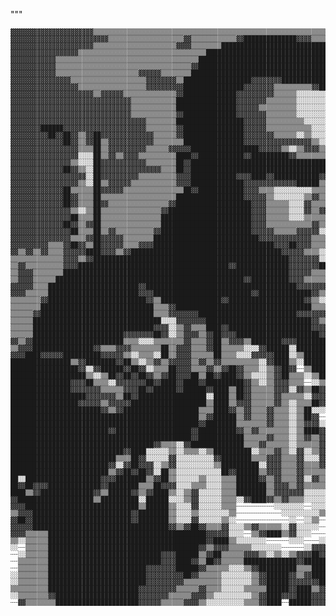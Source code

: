 """<pre style="font-size: 10px;">
▓▓▓▓▓▓▓▓▓▓▓▓▓▓▓▓▓▓▓▓▓▓▒▒▒▒▒▒▒▒▒▒▒▒▒▒▒▒▒▒▒▒▒▒▒▒▒▒▒▒▒▒▒▒▒▒▒▒▒▒▒▒▒▒▒▒▒▒▒▒▒▒▒▒▒▒▒▒▒▒▒▒▒▒▒▒░░▒▒▒▒▒▒▒▒▒▒▒▒░░▒▒░░░░░░░░░░▒▒▒▒▒▒▒▒░░░░░░░░░░
▓▓▓▓▓▓▓▓▓▓▓▓▓▓▓▓▓▓▓▓▓▓▓▓▓▓▒▒▒▒▒▒▒▒▒▒▒▒▒▒▒▒▒▒▒▒▓▓▒▒▒▒▒▒▒▒▒▒▒▒▓▓██████████████▓▓▓▓▒▒▒▒▒▒▒▒░░▒▒▒▒▒▒▒▒▒▒▒▒▒▒░░░░░░░░░░▒▒▒▒▒▒▒▒░░░░▒▒▒▒░░
▓▓▓▓▓▓▓▓▓▓▓▓▓▓▓▓▓▓▓▓▓▓▒▒▒▒▒▒▒▒▒▒▒▒▒▒▒▒▒▒▒▒▒▒▓▓▓▓▒▒▒▒▒▒▒▒████████████████████████████▓▓▒▒▒▒▒▒▒▒▒▒▒▒▒▒▒▒▒▒░░░░░░░░░░▒▒▒▒▒▒▒▒▒▒▒▒▒▒░░░░
▓▓▓▓▓▓▓▓▓▓▓▓▓▓▓▓▓▓▒▒▒▒▒▒▒▒▒▒▒▒▒▒▒▒▒▒▒▒▒▒▒▒▒▒▒▒▒▒▒▒▒▒██████████████████████████████████████▓▓▒▒▒▒▒▒▒▒▒▒▒▒░░░░░░░░░░░░▒▒▒▒▒▒▒▒▒▒░░░░░░
▓▓▓▓▓▓▓▓▓▓▓▓▒▒▒▒▒▒▒▒▒▒▒▒▒▒▒▒▒▒▒▒▒▒▒▒▒▒▒▒▒▒▒▒▒▒▒▒▒▒██████████████████████████████████████████▒▒▒▒▒▒▒▒▒▒▒▒░░░░░░░░░░░░▒▒▒▒▒▒▒▒▒▒░░░░░░
▓▓▓▓▓▓▓▓▓▓▓▓▒▒▒▒▒▒▒▒▒▒▒▒▒▒▒▒▒▒▒▒▒▒▒▒▒▒▒▒▒▒▒▒▒▒▒▒▓▓██████████████████████████████████████████▒▒▒▒░░▒▒░░░░▒▒░░░░░░░░░░░░▒▒▒▒▒▒░░░░░░░░
▓▓▓▓▓▓▓▓▓▓▓▓▒▒▒▒▒▒▒▒▒▒▒▒▒▒▒▒▒▒▒▒▒▒▓▓▓▓▓▓▒▒▒▒▒▒▒▒████████████████████████████████████████████▓▓▒▒▒▒░░░░░░░░░░░░▒▒▒▒▒▒▒▒▒▒▒▒▒▒░░░░░░░░
▓▓▓▓▓▓▓▓▓▓▓▓▓▓▓▓▒▒▒▒▒▒▒▒▒▒▒▒▒▒▒▒▒▒▒▒▓▓▓▓▓▓▓▓▒▒██████████████████▓▓▓▓▓▓▓▓████████████████████▓▓▒▒▒▒░░░░░░░░░░░░░░▒▒▒▒▒▒▒▒░░░░░░░░░░░░
▓▓▓▓▓▓▓▓▓▓▓▓▓▓▓▓▓▓▒▒▒▒▒▒▒▒▒▒▒▒▒▒▒▒▒▒▓▓▓▓▓▓▓▓▓▓████████████████▓▓▓▓▓▓▓▓▒▒▒▒▒▒▒▒▒▒▓▓██▓▓▓▓▒▒▒▒▓▓▒▒▒▒░░░░░░░░░░░░░░░░▒▒▒▒░░░░░░░░░░░░░░
▓▓▓▓▓▓▓▓▓▓▓▓▓▓▓▓▓▓▓▓▓▓▒▒▓▓▓▓▓▓▒▒▒▒▒▒▒▒▒▒▒▒▒▒▓▓██████████████▓▓▓▓▓▓▓▓▓▓▒▒▒▒▒▒░░░░░░░░░░▒▒▒▒▒▒▓▓▒▒▒▒░░░░░░░░░░░░▒▒▒▒▒▒▒▒░░░░░░░░░░░░░░
▓▓▓▓▓▓▓▓▓▓▓▓▓▓▓▓▓▓▓▓▓▓▓▓▓▓▓▓▓▓▓▓▒▒▒▒▒▒▒▒▒▒▒▒████████████████▓▓▓▓▓▓▓▓▒▒▒▒▒▒▒▒░░░░░░░░░░░░░░▒▒▒▒▒▒▒▒░░▒▒▒▒░░░░▒▒▒▒▒▒▒▒░░░░░░░░░░░░░░░░
▓▓▓▓▓▓▓▓▓▓▓▓▓▓▓▓▓▓▓▓▓▓▓▓▓▓▓▓▓▓▓▓▒▒▒▒▒▒▒▒▒▒▒▒████████████████▓▓▓▓▓▓▒▒▒▒▒▒▒▒▒▒░░░░░░░░░░░░░░░░▒▒▒▒▒▒▒▒▒▒▒▒▒▒▒▒▒▒▒▒▒▒▒▒░░░░░░░░░░░░░░░░
▓▓▓▓▓▓▓▓▓▓▓▓▓▓▓▓▓▓▓▓▓▓▓▓▓▓▓▓▓▓▓▓▒▒▒▒▒▒▒▒▒▒▒▒▓▓██████████████▓▓▓▓▓▓▓▓▒▒▒▒▒▒▒▒░░░░░░░░░░░░░░░░▒▒▒▒▒▒▒▒▒▒▒▒▒▒▒▒▒▒▒▒▒▒▒▒░░░░░░░░░░░░░░░░
▓▓▓▓▓▓▓▓▓▓▓▓▓▓▓▓▓▓▓▓▓▓▓▓▓▓▓▓▓▓▓▓▓▓▓▓▒▒▒▒▒▒▒▒██████████████████▓▓▓▓▓▓▒▒▒▒▒▒▒▒▒▒░░░░░░░░░░░░░░▒▒▒▒▒▒▒▒▒▒▒▒▒▒▒▒▒▒░░▒▒░░▒▒░░░░░░░░░░░░░░
▓▓▓▓▓▓▓▓██████▓▓▓▓▓▓▓▓▓▓▓▓▓▓▓▓▓▓▓▓▓▓▒▒▒▒▒▒▒▒▓▓████████████████▓▓▓▓▓▓▒▒▒▒▒▒▒▒▒▒▒▒░░░░░░░░░░░░░░▒▒▒▒▒▒▒▒▒▒▒▒▒▒▒▒░░░░░░░░░░░░░░░░░░░░░░
▓▓▓▓▓▓▓▓▓▓██▓▓██▓▓▒▒▓▓██▓▓▓▓▓▓▓▓▓▓▓▓▓▓▒▒▒▒▒▒▓▓████████████████▓▓▓▓▓▓▓▓▒▒▒▒▒▒░░▒▒░░░░░░░░░░░░▒▒▒▒▒▒▒▒▒▒▒▒▒▒▒▒░░░░░░░░░░░░░░░░░░░░░░░░
▓▓▓▓▓▓▓▓▓▓▓▓▓▓██▓▓▒▒▓▓██▒▒▓▓▓▓▓▓▓▓▓▓▓▓▒▒▒▒▒▒▒▒████████████████▓▓▓▓▓▓▓▓▓▓▓▓▓▓▓▓▓▓▒▒░░░░░░░░░░▒▒▒▒▒▒▒▒▒▒▒▒▒▒▒▒░░░░░░░░░░░░░░░░░░░░░░░░
▓▓▓▓▓▓▓▓▓▓▓▓▓▓▓▓▓▓▒▒▒▒██▒▒▓▓▓▓▓▓▓▓▓▓▒▒▒▒▒▒▓▓▓▓▓▓██████████████████▓▓▓▓▓▓▒▒░░▒▒▓▓▓▓▒▒▒▒▒▒▓▓██▒▒▓▓▒▒▒▒▒▒▒▒▒▒▒▒░░░░░░░░░░░░░░░░░░░░░░░░
▓▓▓▓▓▓▓▓▓▓▓▓▓▓▓▓▓▓░░░░██▒▒▓▓▒▒▓▓▓▓▒▒▒▒▒▒▒▒▒▒████▓▓████████████▓▓██████████▓▓▒▒▒▒▒▒▒▒░░▓▓▓▓██▓▓▓▓▓▓▒▒▒▒▒▒▒▒▒▒░░░░░░░░░░░░░░░░░░░░░░░░
▓▓▓▓▓▓▓▓▓▓▓▓▓▓▓▓▒▒░░░░██▓▓▓▓▓▓▓▓▓▓▓▓▒▒▒▒▒▒▒▒██▓▓████████████████████████████████████▓▓▓▓██████████▓▓▒▒▒▒▒▒▒▒▒▒░░░░░░░░░░░░░░░░░░░░░░
▓▓▓▓▓▓▓▓▓▓▓▓▓▓██▓▓▒▒░░██▓▓▓▓▓▓▓▓▓▓▓▓▓▓▓▓▒▒▒▒██▓▓████████████████████████████████████▓▓████████████▒▒▒▒▒▒▒▒▒▒▒▒░░░░░░░░░░░░░░░░░░░░░░
▓▓▓▓▓▓▓▓▓▓▓▓▓▓▓▓▓▓▓▓░░██▓▓▓▓▓▓▓▓▓▓▒▒▒▒▒▒▒▒▒▒▓▓▓▓████████████▓▓▓▓████▓▓████████████▓▓░░▓▓██████████▒▒▒▒▒▒▒▒▒▒▒▒▒▒░░░░░░░░░░░░░░░░░░░░
▓▓▓▓▓▓▓▓▓▓▓▓▓▓▓▓▓▓▒▒░░██▒▒▓▓▓▓▓▓▒▒▒▒▒▒▒▒▒▒▒▒▓▓▓▓██████████████▓▓▓▓▓▓▓▓▓▓▓▓▓▓██████▒▒░░▒▒██████▓▓▒▒▒▒░░░░▒▒▒▒▒▒░░░░░░░░░░░░░░░░░░░░░░
▓▓▓▓▓▓▓▓▓▓▓▓▓▓██▒▒▒▒▒▒██▓▓▓▓▓▓▒▒▒▒▒▒▒▒▒▒▒▒▒▒▒▒██▓▓████████████▓▓▓▓▒▒▒▒░░░░░░░░░░▒▒▒▒░░░░▒▒▒▒▒▒▒▒▒▒▒▒░░░░░░▒▒▒▒▒▒░░░░░░░░░░░░░░░░░░░░
▓▓▓▓▓▓▓▓▓▓▓▓▓▓██▓▓▒▒▒▒██▒▒▒▒▒▒▒▒▒▒▒▒▒▒▒▒▒▒▒▒██████████████████▓▓▓▓▓▓▒▒░░░░░░░░▒▒▓▓▒▒░░░░░░░░▒▒▒▒▒▒▒▒▒▒░░▒▒▒▒▒▒▒▒▒▒░░░░░░░░░░░░░░░░░░
▓▓▓▓▓▓▓▓▓▓▓▓▓▓██▓▓▒▒▒▒██▓▓▒▒▒▒▒▒▒▒▒▒▒▒▒▒▒▒▓▓████████████████████▓▓▓▓▒▒▒▒▒▒░░░░▓▓▒▒▒▒░░┈┈▒▒░░▒▒▒▒▒▒▒▒▒▒░░░░▒▒▒▒▒▒▒▒░░░░░░░░░░░░░░░░░░
▓▓▓▓▓▓▓▓▓▓▓▓▓▓▓▓▒▒░░▒▒██▒▒▒▒▒▒▒▒▒▒▒▒▒▒▒▒▓▓██████████████████████▓▓▓▓▒▒▒▒▒▒░░░░▓▓▒▒▓▓▓▓▒▒▓▓▒▒▒▒▒▒▒▒▒▒░░░░░░░░▒▒▒▒▒▒▒▒░░░░░░░░░░░░░░░░
▓▓▓▓▓▓▓▓▓▓▓▓▓▓▓▓██▒▒▒▒██▒▒▒▒▒▒▒▒▒▒▒▒▒▒▒▒████████████████████████▓▓▓▓▒▒▒▒▒▒░░░░▒▒▒▒▒▒▒▒▒▒▒▒▒▒▒▒░░░░░░░░░░░░░░░░▒▒▒▒▒▒▒▒░░░░░░░░░░░░░░
▓▓▓▓▓▓▓▓▓▓▓▓▓▓██▓▓▒▒▓▓██▒▒▒▒▒▒▒▒▒▒▒▒▒▒▒▒████████████████████████▓▓▓▓▒▒▒▒▒▒▒▒▒▒▒▒▓▓▒▒░░▒▒▓▓▒▒▒▒░░░░░░░░░░░░░░░░▒▒▒▒▒▒▒▒░░░░░░░░░░░░░░
▓▓▓▓▓▓▓▓▓▓▓▓▓▓▓▓██▒▒▒▒██▒▒▓▓▒▒▒▒▒▒▒▒▒▒▓▓████████████████████████▓▓▓▓▓▓▒▒▒▒▒▒▓▓▓▓▓▓░░░░░░▓▓▓▓▒▒░░░░░░░░░░░░░░░░░░▒▒▒▒▒▒░░░░░░░░░░░░░░
▓▓▓▓▓▓▓▓▓▓▓▓▓▓▓▓▒▒▒▒▓▓██▓▓▓▓▓▓▒▒▒▒▒▒▒▒████████████████████████████▓▓▓▓▓▓▓▓▓▓▓▓▓▓▒▒▒▒▒▒▒▒▒▒▓▓▒▒▒▒▒▒░░░░░░░░░░░░░░▒▒▒▒░░░░░░░░░░░░░░░░
▓▓▓▓▓▓▓▓▓▓▒▒▒▒▓▓██▓▓▒▒██▓▓▓▓▓▓▒▒▒▒▓▓▓▓████████████████████████████████▓▓▓▓██▓▓▓▓▒▒▒▒▒▒▒▒▒▒▓▓▒▒▒▒▒▒░░░░░░░░░░░░░░░░░░░░░░░░░░░░░░░░░░
▓▓▒▒▓▓▒▒▓▓▒▒▒▒▓▓▓▓▓▓████▓▓▓▓▒▒▓▓████████████████████████████████████████▓▓▓▓▓▓▒▒▒▒░░░░░░▒▒▒▒▒▒▒▒▒▒░░▒▒░░▓▓▒▒░░░░░░░░░░░░░░░░░░░░░░░░
▒▒▒▒▒▒▒▒▒▒▒▒▒▒▓▓▓▓▒▒▓▓████████████████████████████████████████████████████▓▓▓▓▓▓▓▓░░░░░░▓▓▒▒▒▒░░▒▒▓▓░░██▓▓▒▒░░░░░░░░░░░░░░░░░░░░░░░░
▒▒▓▓▒▒▒▒▒▒▒▒▒▒▓▓▓▓████████████████████████████████████████▓▓██████████████▓▓▓▓▓▓▓▓████▓▓▓▓▒▒▒▒▒▒▓▓░░▒▒████▓▓▒▒▓▓▓▓▒▒░░░░░░░░░░░░░░░░
▒▒▓▓▓▓▒▒▒▒▒▒▒▒████████████████████████████████████████████████████████████▓▓▓▓▓▓▒▒▒▒▒▒▒▒▒▒▒▒▒▒██▓▓▒▒▒▒▓▓████▓▓██▓▓▒▒▒▒░░░░░░░░░░░░░░
▒▒▓▓▓▓▒▒▒▒▒▒██████████████████████████████████████████████████▓▓██████████▓▓▓▓▒▒▒▒▒▒▒▒▓▓▒▒▒▒▒▒▓▓██▒▒▒▒██████████████▓▓▒▒░░░░░░░░░░░░
▓▓▓▓▓▓▒▒▒▒████████████████████████▓▓████████████████████████████████████████▓▓▓▓▓▓▓▓▓▓▒▒▒▒▓▓▓▓▓▓████▓▓▓▓████████████▓▓▓▓▒▒░░░░░░░░░░
▓▓▓▓▒▒▒▒▒▒████████████████████████▓▓▓▓██████████████████████████▓▓██████████████▓▓▒▒▒▒▒▒▒▒██▒▒▓▓▓▓████▓▓██████████████▓▓▓▓▒▒░░░░░░░░
▒▒▒▒▒▒▒▒▓▓██████████████████████████▓▓▒▒████████████████▓▓████████████████████▓▓▒▒░░░░░░░░████▒▒████████▓▓██████▓▓██████▒▒██▒▒░░░░░░
▒▒▒▒▒▒▒▒██████████████████████████████▒▒▒▒▓▓████████████████████████████████████▒▒▒▒░░░░░░▓▓████████████▓▓▓▓████▓▓██████▒▒▓▓▒▒░░░░░░
▒▒▒▒▒▒▓▓██████████████████████████████▒▒▒▒▓▓▓▓▓▓▓▓██████████████████████████▓▓▓▓▓▓▓▓▒▒▒▒▒▒▒▒██████▓▓████▓▓▒▒████░░▒▒████▒▒▒▒▓▓▒▒░░░░
▒▒▒▒▒▒██████████████████████████████████░░░░▓▓▓▓▓▓▓▓████████████████████████████▓▓▒▒██░░▒▒▒▒▒▒██████▓▓████▒▒▓▓██▓▓▒▒▒▒██▒▒▒▒░░▒▒░░░░
▒▒▒▒▒▒████████████████████████████████▓▓▓▓░░▒▒▓▓▒▒▒▒████▓▓██████████████████████▓▓▓▓▓▓▓▓▒▒▒▒░░██████▓▓████▓▓▓▓██▓▓░░▒▒██▒▒▒▒░░▒▒▓▓░░
▒▒▒▒▒▒████████████████████████▓▓▓▓▓▓▓▓██▓▓░░▒▒▓▓▓▓▒▒▓▓██▓▓▓▓██████████████████████▓▓████▒▒▒▒▒▒▒▒████▓▓████▓▓▓▓██▓▓▒▒░░██▒▒▒▒▒▒░░░░▓▓
▓▓▒▒▓▓████████████████████████▒▒▒▒░░░░▒▒▒▒▒▒▒▒▓▓▒▒▒▒▓▓██▒▒▓▓▓▓▒▒████████▓▓▓▓████████▒▒██▓▓▒▒▒▒▒▒████▓▓▓▓██▓▓▓▓██▓▓▒▒▒▒▓▓▒▒▒▒▓▓▒▒░░▒▒
▒▒▓▓▓▓████████████████▓▓▒▒▒▒▓▓▓▓▒▒▒▒▒▒▒▒██▒▒▓▓▓▓▒▒▒▒▓▓██▒▒▒▒▒▒░░░░▓▓██████░░██████████▓▓██▓▓▒▒░░▒▒████▓▓████▓▓████▒▒▓▓▓▓▒▒▒▒██▓▓░░░░
▓▓▓▓████▓▓▓▓▓▓██████████▓▓▓▓▓▓▒▒░░▒▒▒▒░░██▒▒▓▓▓▓▒▒▒▒▒▒██▒▒▒▒░░░░▓▓▓▓▓▓████░░▒▒██████▓▓██▓▓██▒▒░░░░████▓▓████▓▓▓▓██▒▒▓▓▒▒▓▓▒▒▓▓▒▒░░░░
████████████████▒▒▓▓████████▓▓██▒▒░░▒▒▓▓▒▒▓▓▓▓▓▓▒▒▓▓▒▒▓▓▒▒▒▒▒▒▒▒▒▒░░▓▓████▒▒░░████████████▒▒▒▒░░░░████▓▓████▓▓▓▓██▒▒▓▓▓▓▓▓▓▓▓▓▒▒▒▒░░
██████████████████▓▓░░▓▓██████▓▓██▓▓░░▒▒▒▒██▓▓▓▓▒▒▒▒▓▓▒▒▓▓██▓▓▒▒▒▒░░▒▒▓▓██▓▓┈┈▒▒██████▓▓████▓▓▓▓▒▒▒▒██████▓▓▒▒▒▒██▓▓▓▓▓▓▓▓▒▒▓▓▒▒▒▒░░
████████████████████▒▒░░▒▒██▓▓██▓▓██▓▓▒▒▓▓██▓▓▓▓██▒▒██▓▓████▓▓▒▒░░░░▒▒▓▓██▒▒▒▒░░▒▒████████████▓▓▒▒░░██████▓▓▒▒▒▒████▓▓▓▓██▓▓▓▓▓▓▒▒▒▒
████████████████▓▓▓▓██▒▒▒▒░░▓▓▓▓▓▓▓▓██▓▓████▓▓████▓▓██████████▓▓▒▒░░▒▒▓▓▓▓▒▒▒▒┈┈░░▒▒████████████▓▓▒▒▓▓████▓▓▒▒▓▓████▓▓▓▓▓▓▓▓▓▓▒▒▒▒░░
████████████████▓▓▓▓▓▓▓▓▒▒▒▒▒▒▓▓▓▓██▓▓██████▓▓██████▓▓████▒▒██▓▓▒▒▒▒▒▒▓▓▓▓░░▓▓▒▒██▓▓██████████████▒▒▓▓██▓▓▓▓▓▓▓▓████▒▒██▓▓▓▓▓▓▒▒░░░░
████████████████████▓▓▓▓▓▓▓▓▒▒██▓▓██████████████████░░████▒▒██▓▓▒▒▒▒▒▒▓▓▒▒▒▒▒▒░░▓▓▓▓▓▓████████████▓▓████▒▒██▓▓▒▒██▓▓▓▓▓▓▓▓▓▓▒▒░░░░░░
██████████████████▓▓▓▓▓▓▒▒▓▓▓▓▓▓████████████████████▒▒████▒▒▓▓▓▓▒▒▒▒▒▒▓▓▒▒░░▒▒▒▒██▓▓▓▓▓▓██████████████▒▒▒▒██▒▒▓▓██▓▓▓▓▓▓▓▓▓▓▒▒▒▒░░▒▒
████████████████████████▓▓▒▒▓▓████████████████████▒▒▒▒████▓▓▒▒▓▓▒▒▒▒▓▓▒▒▒▒░░▒▒██░░░░▓▓▓▓██████▓▓▓▓▓▓▒▒▒▒▒▒▓▓▓▓▓▓██▓▓▓▓▓▓▓▓▓▓▓▓▒▒▒▒▒▒
██████████████████████████████████████████████████▒▒▓▓██████▒▒▓▓▒▒▒▒▓▓▒▒▒▒░░▒▒██▓▓┈┈░░▓▓████▓▓░░▒▒▒▒▒▒▒▒▒▒▒▒▓▓▓▓▓▓▓▓████▓▓▓▓▓▓▒▒▒▒▒▒
██████████████████████████████████████████████████▓▓████████▒▒▒▒▒▒▒▒▓▓▒▒▒▒░░▒▒▓▓▓▓░░┈┈░░████▓▓░░▒▒▓▓██▓▓▓▓▓▓██████████████▓▓▓▓▓▓██▓▓
██████████████████████████▓▓████████████████████▓▓██████████▓▓▒▒▓▓▒▒▒▒▒▒▒▒░░▒▒████▓▓┈┈┈┈██████▓▓████████████████████████████████▓▓▒▒
████████████████████████████████████████████████▓▓████████████▒▒▒▒▒▒▓▓▒▒▒▒░░▒▒▓▓▒▒▓▓┈┈┈┈▒▒████████████████████████████████████▓▓▒▒░░
██████████████████████████████████████▓▓▒▒▒▒░░▓▓██████████████▒▒▒▒▓▓▒▒▒▒▒▒░░▒▒▒▒▒▒▓▓░░┈┈┈┈▓▓██████████████████████████████████▓▓▒▒░░
██████████████████████████████▓▓████░░░░░░▒▒░░▒▒▒▒░░▒▒██████████░░▒▒▒▒▓▓▒▒░░▓▓░░▒▒▓▓▒▒┈┈┈┈▒▒▓▓████████████████████████████████▓▓▒▒▒▒
████████████████████████████▒▒▒▒██▓▓░░░░░░▓▓░░░░░░░░░░▓▓████████▒▒▒▒▓▓▓▓▒▒▒▒▓▓░░░░▓▓▒▒┈┈┈┈░░▒▒██████████████████████████████████▒▒▓▓
██████████████████████████▓▓░░▓▓██▓▓▓▓░░▒▒▓▓░░░░░░░░░░▒▒██████████░░▓▓▓▓▒▒▒▒▓▓▒▒▒▒▓▓░░┈┈┈┈┈┈▒▒██████████████████████████████████████
██████████████████████████▒▒▓▓██▓▓██▓▓░░██▒▒░░░░░░░░░░░░██▓▓██████▒▒▓▓▓▓▒▒▒▒▓▓▒▒▒▒▒▒░░┈┈┈┈┈┈▒▒▓▓████████████████████████████████████
██░░████████████████████▓▓▓▓████████▒▒▓▓██▒▒░░░░░░▒▒░░░░▒▒▒▒██████▓▓▒▒▓▓▒▒▒▒▓▓░░▓▓▒▒░░┈┈┈┈┈┈▒▒▓▓██████████████████████████▓▓▒▒▓▓██▒▒
██▓▓██▓▓▓▓██████████████▓▓████████▒▒▒▒██▓▓▓▓░░░░▒▒▒▒░░░░▒▒▒▒████████▒▒▓▓▓▓▒▒▓▓▒▒▒▒▒▒░░┈┈┈┈┈┈▓▓▒▒████████████████████████████▓▓▓▓▓▓▓▓
████▒▒▓▓██████████████▓▓▒▒██████▓▓▒▒▓▓████▒▒░░▒▒▓▓░░░░░░▒▒▒▒████████▒▒▓▓▓▓▓▓▓▓░░░░░░░░┈┈┈┈░░▒▒▒▒████████████████████████████████▓▓▒▒
▓▓████████████████████▒▒██████████░░██████░░░░▒▒▓▓░░░░░░▒▒▒▒░░▓▓████▓▓▒▒▓▓▒▒▒▒░░░░░░┈┈┈┈┈┈░░▒▒▒▒████▓▓██████████████████████████████
▓▓▓▓██████████████████████████████▒▒██████▒▒░░░░▓▓░░░░░░▒▒▒▒┈┈┈┈┈┈┈┈┈┈░░░░░░░░┈┈░░░░┈┈┈┈┈┈░░▒▒▒▒████▓▓██████████████████████████████
▒▒▓▓▓▓██████████████████████████▓▓████████▒▒░░░░▒▒░░░░░░░░▒▒┈┈┈┈┈┈┈┈┈┈┈┈░░░░░░░░░░▒▒┈┈┈┈┈┈░░▒▒▒▒████▒▒██████████████████████████████
▓▓██▓▓██████████████████████████▓▓████████▒▒░░░░▓▓░░░░░░▒▒░░┈┈┈┈┈┈┈┈┈┈┈┈┈┈░░┈┈░░▒▒┈┈┈┈┈┈░░▒▒▒▒▒▒▓▓██▒▒██████████████████████████████
▓▓▓▓▓▓████████████████████████████████████▓▓▒▒▓▓██▓▓▒▒▒▒▓▓░░░░▒▒▓▓▒▒▒▒▒▒░░▓▓░░░░░░┈┈┈┈░░▒▒▒▒▒▒▒▒▓▓██▒▒██████████████████████████████
▓▓▓▓▒▒▒▒▒▒██████████████████████████████████████████▓▓▓▓▓▓░░░░┈┈▒▒▓▓████▒▒▓▓░░░░┈┈┈┈░░░░▒▒▒▒▒▒▓▓████▒▒▓▓██████████████████████████▓▓
▒▒░░▒▒▒▒▒▒██████████████████████████████████████████▓▓████▒▒░░░░░░░░┈┈┈┈┈┈░░░░┈┈┈┈░░▒▒▒▒▒▒▒▒▓▓██████▒▒▓▓████████████████████████░░░░
░░┈┈▒▒▒▒▒▒████████████████████████████████████████▓▓▒▒▓▓▓▓▒▒▒▒▒▒░░░░░░░░┈┈┈┈┈┈░░▓▓▓▓▓▓▒▒▒▒▓▓▓▓██████▓▓▓▓████████████████████▒▒░░░░░░
┈┈░░▒▒▒▒▒▒██████████████████████████████▓▓▓▓██████▒▒▓▓██▒▒▒▒▒▒▓▓▓▓▒▒░░▒▒░░▒▒▓▓▓▓██▓▓▓▓▓▓▓▓▓▓▓▓██████▓▓▒▒▓▓▓▓██████████████░░░░░░░░░░
┈┈▒▒▒▒▒▒▒▒██████████████████████████████▓▓▓▓████▓▓▒▒██▓▓▒▒▒▒▒▒██████████████▓▓████████████▒▒████████▓▓▒▒▓▓▒▒▒▒▓▓████▓▓▒▒░░░░░░░░░░░░
┈┈▒▒▒▒▒▒▒▒██████████████████████████▓▓▓▓▓▓▓▓██████▓▓▒▒▒▒▒▒░░░░▒▒▓▓██████████▒▒▒▒██████████▒▒▓▓██████▓▓▒▒░░░░░░░░░░░░░░░░░░░░░░░░░░░░
░░▒▒▒▒▒▒▒▒██████████████████████████▓▓▓▓▓▓▓▓▓▓██▓▓▒▒▒▒▒▒░░░░░░░░▒▒▓▓██████▓▓▒▒▓▓██████████▓▓▓▓██████▓▓▒▒▒▒░░░░░░░░░░░░░░░░░░░░░░░░░░
░░▒▒▒▒▒▒▒▒██████████████████████████▓▓▓▓▓▓▓▓▓▓▒▒▒▒▒▒▒▒▒▒░░░░░░░░▒▒▓▓██████▓▓▓▓▓▓▓▓██████▓▓▓▓▓▓██████▓▓▓▓▒▒░░░░░░░░░░░░░░░░░░░░░░░░░░
▒▒▒▒▒▒▒▒▒▒████████████████████████▓▓▓▓▓▓▓▓▓▓▒▒▒▒▒▒▓▓▒▒▒▒░░░░░░▒▒▒▒▒▒██████▓▓████▒▒▓▓▓▓▓▓▒▒▒▒▒▒██████▓▓▓▓░░░░░░░░░░▒▒▒▒░░░░░░░░░░░░░░
░░▒▒▒▒▒▒▒▒▓▓██████████████████████▓▓▓▓▓▓▓▓▒▒▒▒▒▒▓▓▓▓▒▒░░░░░░░░░░▒▒▓▓████▓▓▓▓████▓▓▓▓▓▓▓▓▒▒▒▒▒▒████████▓▓░░░░░░░░▒▒▒▒▒▒▒▒░░░░░░▒▒▒▒▒▒
┈┈▓▓▒▒▒▒▒▒▒▒██████████████████████▓▓▓▓▓▓▒▒▒▒▒▒▓▓▓▓▒▒░░░░░░░░░░▒▒▒▒▓▓████┈┈██████▓▓▓▓▓▓▓▓██░░▒▒████████▒▒░░░░░░░░▒▒▒▒▒▒▒▒░░░░▒▒▒▒▒▒░░"""</pre>
